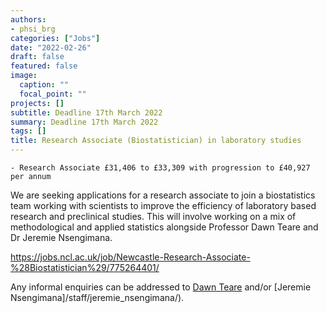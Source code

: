 ```yaml
---
authors:
- phsi_brg
categories: ["Jobs"]
date: "2022-02-26"
draft: false
featured: false
image:
  caption: ""
  focal_point: ""
projects: []
subtitle: Deadline 17th March 2022
summary: Deadline 17th March 2022
tags: []
title: Research Associate (Biostatistician) in laboratory studies
---
```


    - Research Associate £31,406 to £33,309 with progression to £40,927 per annum
    
We are seeking applications for a research associate to join a biostatistics team working with scientists to improve the efficiency of laboratory based research and preclinical studies.  This will involve working on a mix of methodological and applied statistics alongside Professor Dawn Teare and Dr Jeremie Nsengimana.
    
https://jobs.ncl.ac.uk/job/Newcastle-Research-Associate-%28Biostatistician%29/775264401/

Any informal enquiries can be addressed to [Dawn Teare](/staff/dawn_teare/) and/or [Jeremie Nsengimana]/staff/jeremie_nsengimana/).
